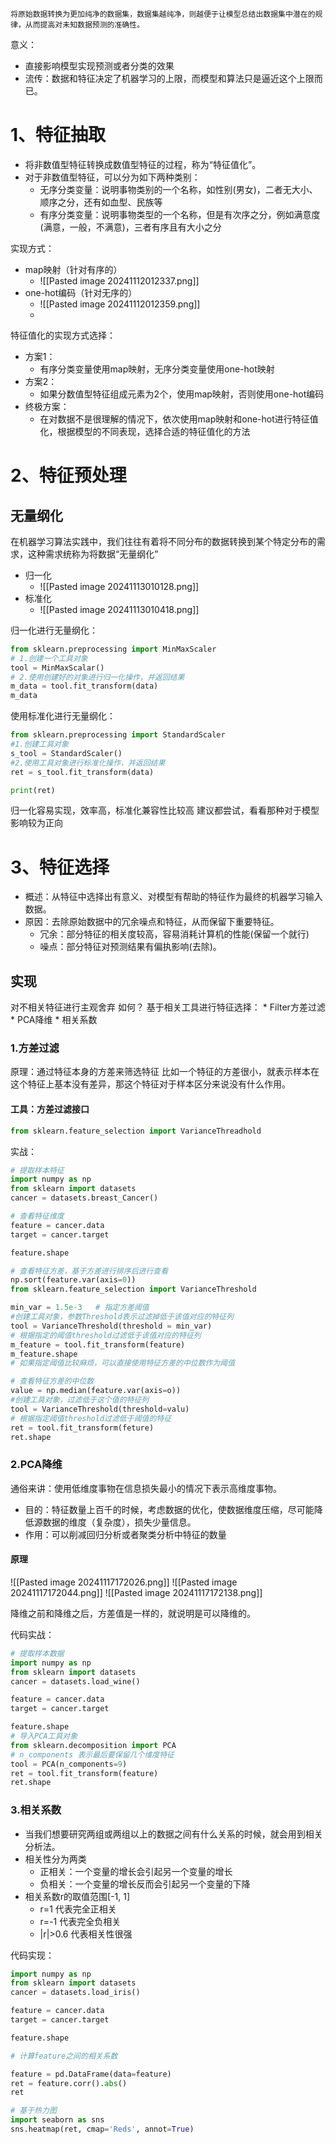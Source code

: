 
	将原始数据转换为更加纯净的数据集，数据集越纯净，则越便于让模型总结出数据集中潜在的规律，从而提高对未知数据预测的准确性。

意义：
* 直接影响模型实现预测或者分类的效果
* 流传：数据和特征决定了机器学习的上限，而模型和算法只是逼近这个上限而已。

# 1、特征抽取

* 将非数值型特征转换成数值型特征的过程，称为“特征值化”。
* 对于非数值型特征，可以分为如下两种类别：
	* 无序分类变量：说明事物类别的一个名称，如性别(男女)，二者无大小、顺序之分，还有如血型、民族等
	* 有序分类变量：说明事物类型的一个名称，但是有次序之分，例如满意度(满意，一般，不满意)，三者有序且有大小之分

实现方式：
* map映射（针对有序的）
	* ![[Pasted image 20241112012337.png]]
* one-hot编码（针对无序的）
	* ![[Pasted image 20241112012359.png]]
	* 

特征值化的实现方式选择：
* 方案1：
	* 有序分类变量使用map映射，无序分类变量使用one-hot映射
* 方案2：
	* 如果分数值型特征组成元素为2个，使用map映射，否则使用one-hot编码
* 终极方案：
	* 在对数据不是很理解的情况下，依次使用map映射和one-hot进行特征值化，根据模型的不同表现，选择合适的特征值化的方法


# 2、特征预处理

## 无量纲化

在机器学习算法实践中，我们往往有着将不同分布的数据转换到某个特定分布的需求，这种需求统称为将数据“无量纲化”

* 归一化
	* ![[Pasted image 20241113010128.png]]
* 标准化
	* ![[Pasted image 20241113010418.png]]

归一化进行无量纲化：
``` python
from sklearn.preprocessing import MinMaxScaler
# 1.创建一个工具对象
tool = MinMaxScalar()
# 2.使用创建好的对象进行归一化操作，并返回结果
m_data = tool.fit_transform(data)
m_data

```

使用标准化进行无量纲化：
``` python
from sklearn.preprocessing import StandardScaler
#1.创建工具对象
s_tool = StandardScaler()
#2.使用工具对象进行标准化操作，并返回结果
ret = s_tool.fit_transform(data)

print(ret)
```

归一化容易实现，效率高，标准化兼容性比较高
建议都尝试，看看那种对于模型影响较为正向
# 3、特征选择

  * 概述：从特征中选择出有意义、对模型有帮助的特征作为最终的机器学习输入数据。
  * 原因：去除原始数据中的冗余噪点和特征，从而保留下重要特征。
	  * 冗余：部分特征的相关度较高，容易消耗计算机的性能(保留一个就行)
	  * 噪点：部分特征对预测结果有偏执影响(去除)。

## 实现

对不相关特征进行主观舍弃
	如何？
	基于相关工具进行特征选择：
	* Filter方差过滤
	* PCA降维
	* 相关系数

### 1.方差过滤

原理：通过特征本身的方差来筛选特征
比如一个特征的方差很小，就表示样本在这个特征上基本没有差异，那这个特征对于样本区分来说没有什么作用。

#### 工具：方差过滤接口

``` python
from sklearn.feature_selection import VarianceThreadhold

```

实战：
```python
# 提取样本特征
import numpy as np
from sklearn import datasets
cancer = datasets.breast_Cancer()

# 查看特征维度
feature = cancer.data
target = cancer.target

feature.shape

# 查看特征方差，基于方差进行排序后进行查看
np.sort(feature.var(axis=0))
from sklearn.feature_selection import VarianceThreshold

min_var = 1.5e-3   # 指定方差阈值
#创建工具对象，参数Threshold表示过滤掉低于该值对应的特征列
tool = VarianceThreshold(threshold = min_var)
# 根据指定的阈值threshold过滤低于该值对应的特征列
m_feature = tool.fit_transform(feature)
m_feature.shape
# 如果指定阈值比较麻烦，可以直接使用特征方差的中位数作为阈值

# 查看特征方差的中位数
value = np.median(feature.var(axis=o))
#创建工具对象，过滤低于这个值的特征列
tool = VarianceThreshold(threshold=valu)
# 根据指定阈值threshold过滤低于阈值的特征
ret = tool.fit_transform(feture)
ret.shape
```


### 2.PCA降维

  通俗来讲：使用低维度事物在信息损失最小的情况下表示高维度事物。
* 目的：特征数量上百千的时候，考虑数据的优化，使数据维度压缩，尽可能降低源数据的维度（复杂度），损失少量信息。
* 作用：可以削减回归分析或者聚类分析中特征的数量

#### 原理
![[Pasted image 20241117172026.png]]
![[Pasted image 20241117172044.png]]
![[Pasted image 20241117172138.png]]

降维之前和降维之后，方差值是一样的，就说明是可以降维的。

代码实战：

``` python
# 提取样本数据
import numpy as np
from sklearn import datasets
cancer = datasets.load_wine()

feature = cancer.data
target = cancer.target

feature.shape
# 导入PCA工具对象
from sklearn.decomposition import PCA
# n_components 表示最后要保留几个维度特征
tool = PCA(n_components=9)
ret = tool.fit_transform(feature)
ret.shape
```

### 3.相关系数

* 当我们想要研究两组或两组以上的数据之间有什么关系的时候，就会用到相关分析法。
* 相关性分为两类
	* 正相关：一个变量的增长会引起另一个变量的增长
	* 负相关：一个变量的增长反而会引起另一个变量的下降
* 相关系数r的取值范围[-1, 1]
	* r=1 代表完全正相关
	* r=-1 代表完全负相关
	* |r|>0.6 代表相关性很强

代码实现：

```python
import numpy as np
from sklearn import datasets
cancer = datasets.load_iris()

feature = cancer.data
target = cancer.target

feature.shape

# 计算feature之间的相关系数

feature = pd.DataFrame(data=feature)
ret = feature.corr().abs()
ret

# 基于热力图
import seaborn as sns
sns.heatmap(ret, cmap='Reds', annot=True)

```


